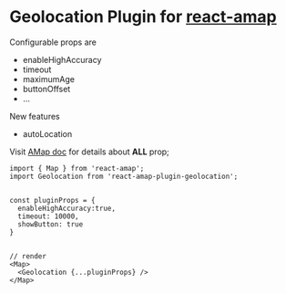 # Geolocation Plugin for [react-amap](https://elemefe.github.io/react-amap/)

Configurable props are
+ enableHighAccuracy
+ timeout
+ maximumAge
+ buttonOffset
+ ...

New features

+ autoLocation

Visit [AMap doc](http://lbs.amap.com/api/javascript-api/reference/location/#m_AMap.Geolocation) for details about **ALL** prop;


```
import { Map } from 'react-amap';
import Geolocation from 'react-amap-plugin-geolocation';


const pluginProps = {
  enableHighAccuracy:true,
  timeout: 10000,
  showButton: true
}


// render
<Map>
  <Geolocation {...pluginProps} />
</Map>

```
